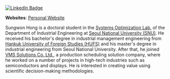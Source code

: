 [![LinkedIn Badge](https://img.shields.io/badge/LinkedIn-Profile-informational?style=flat&logo=linkedin&logoColor=white&color=0D76A8)](https://www.linkedin.com/in/swonhong/)

**Websites**: [Personal Website](https://sites.google.com/view/sungwonhong)

Sungwon Hong is a doctoral student in the [Systems Optimization Lab.](http://optimize.snu.ac.kr/) of the Department of Industrial Engineering at [Seoul National University (SNU)](https://en.snu.ac.kr/index.html). He received his bachelor's degree in industrial management engineering from [Hankuk University of Foreign Studies (HUFS)](https://hufsenglish.hufs.ac.kr/) and his master's degree in industrial engineering from Seoul National University. After that, he joined [VMS Solutions Co. Ltd.](https://www.vms-solutions.com/en/), a production scheduling solution company, where he worked on a number of projects in high-tech industries such as semiconductors and displays. He is interested in creating value using scientific decision-making methodologies.
